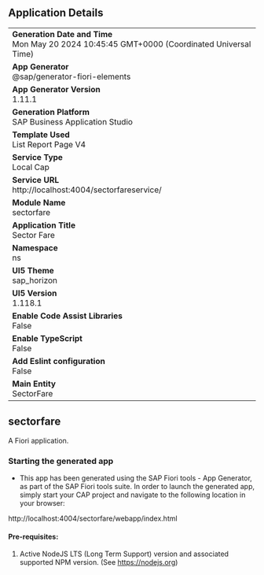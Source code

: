 ## Application Details
|               |
| ------------- |
|**Generation Date and Time**<br>Mon May 20 2024 10:45:45 GMT+0000 (Coordinated Universal Time)|
|**App Generator**<br>@sap/generator-fiori-elements|
|**App Generator Version**<br>1.11.1|
|**Generation Platform**<br>SAP Business Application Studio|
|**Template Used**<br>List Report Page V4|
|**Service Type**<br>Local Cap|
|**Service URL**<br>http://localhost:4004/sectorfareservice/
|**Module Name**<br>sectorfare|
|**Application Title**<br>Sector Fare|
|**Namespace**<br>ns|
|**UI5 Theme**<br>sap_horizon|
|**UI5 Version**<br>1.118.1|
|**Enable Code Assist Libraries**<br>False|
|**Enable TypeScript**<br>False|
|**Add Eslint configuration**<br>False|
|**Main Entity**<br>SectorFare|

## sectorfare

A Fiori application.

### Starting the generated app

-   This app has been generated using the SAP Fiori tools - App Generator, as part of the SAP Fiori tools suite.  In order to launch the generated app, simply start your CAP project and navigate to the following location in your browser:

http://localhost:4004/sectorfare/webapp/index.html

#### Pre-requisites:

1. Active NodeJS LTS (Long Term Support) version and associated supported NPM version.  (See https://nodejs.org)


